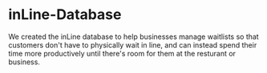 # inLine-Database
We created the inLine database to help businesses manage waitlists so that
customers don't have to physically wait in line, and can instead spend their time more productively until
there's room for them at the resturant or business.
